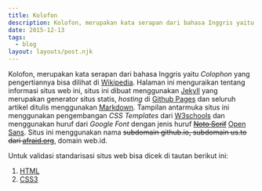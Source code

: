 ```yaml
---
title: Kolofon
description: Kolofon, merupakan kata serapan dari bahasa Inggris yaitu Colophon yang pengertiannya bisa dilihat di Wikipedia yaitu halaman yang menguraikan tentang informasi situs web.
date: 2015-12-13
tags:
  - blog
layout: layouts/post.njk
---
```

Kolofon, merupakan kata serapan dari bahasa Inggris yaitu *Colophon* yang pengertiannya bisa dilihat di [Wikipedia](https://id.wikipedia.org/wiki/Kolofon).
Halaman ini menguraikan tentang informasi situs web ini, situs ini dibuat menggunakan [Jekyll](https://jekyllrb.com/) yang merupakan generator situs statis, *hosting* di [Github Pages](https://pages.github.com/) dan seluruh artikel ditulis menggunakan [Markdown](https://daringfireball.net/projects/markdown/). Tampilan antarmuka situs ini menggunakan pengembangan *CSS Templates* dari [W3schools](https://www.w3schools.com/css/css_templates.asp) dan menggunakan huruf dari *Google Font* dengan jenis huruf ~~[Noto Serif](https://fonts.google.com/specimen/Noto+Serif)~~ [Open Sans](https://fonts.google.com/specimen/Open+Sans). Situs ini menggunakan nama ~~subdomain github.io, subdomain us.to dari [afraid.org](https://freedns.afraid.org/)~~, domain web.id.

Untuk validasi standarisasi situs web bisa dicek di tautan berikut ini:
1. [HTML](https://validator.w3.org/)
2. [CSS3](https://jigsaw.w3.org/css-validator/)
